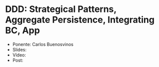 DDD: Strategical Patterns, Aggregate Persistence, Integrating BC, App
=======================

* Ponente: Carlos Buenosvinos
* Slides:
* Vídeo:
* Post: